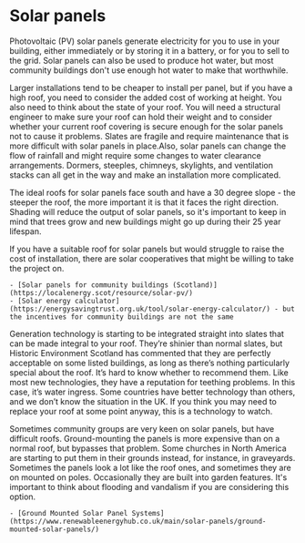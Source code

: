 # Solar panels

Photovoltaic (PV) solar panels generate electricity for you to use in your building, either immediately or by storing it in a battery, or for you to sell to the grid.  Solar panels can also be used to produce hot water, but most community buildings don't use enough hot water to make that worthwhile.

Larger installations tend to be cheaper to install per panel, but if you have a high roof, you need to consider the added cost of working at height.  You also need to think about the state of your roof.  You will need a structural engineer to make sure your roof can hold their weight and to consider whether your current roof covering is secure enough for the solar panels not to cause it problems.  Slates are fragile and require maintenance that is more difficult with solar panels in place.Also, solar panels can change the flow of rainfall and might require some changes to water clearance arrangements.  Dormers, steeples, chimneys, skylights, and ventilation stacks can all get in the way and make an installation more complicated.

The ideal roofs for solar panels face south and have a 30 degree slope - the steeper the roof, the more important it is that it faces the right direction.  Shading will reduce the output of solar panels, so it's important to keep in mind that trees grow and new buildings might go up during their 25 year lifespan.  

If you have a suitable roof for solar panels but would struggle to raise the cost of installation, there are solar cooperatives that might be willing to take the project on.

```{admonition} More information
- [Solar panels for community buildings (Scotland)](https://localenergy.scot/resource/solar-pv/)
- [Solar energy calculator](https://energysavingtrust.org.uk/tool/solar-energy-calculator/) - but the incentives for community buildings are not the same
```

Generation technology is starting to be integrated straight into slates that can be made integral to your roof.  They’re shinier than normal slates, but Historic Environment Scotland has commented that they are perfectly acceptable on some listed buildings, as long as there’s nothing particularly special about the roof.  It’s hard to know whether to recommend them.  Like most new technologies, they have a reputation for teething problems.  In this case, it’s water ingress. Some countries have better technology than others, and we don’t know the situation in the UK.   If you think you may need to replace your roof at some point anyway, this is a technology to watch.

Sometimes community groups are very keen on solar panels, but have difficult roofs.   Ground-mounting the panels is more expensive than on a normal roof, but bypasses that problem.  Some churches in North America are starting to put them in their grounds instead, for instance, in graveyards.  Sometimes the panels look a lot like the roof ones, and sometimes they are on mounted on poles.  Occasionally they are built into garden features.  It's important to think about flooding and vandalism if you are considering this option. 

```{admonition} More information
- [Ground Mounted Solar Panel Systems](https://www.renewableenergyhub.co.uk/main/solar-panels/ground-mounted-solar-panels/)
```
